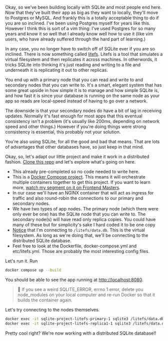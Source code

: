 Okay, so we've been building locally with SQLite and most people end here. Now that they've built their app as big as they want to locally, they'll move to Postgres or MySQL. And frankly this is a totally acceptable thing to do if you are so inclined. I've been using Postgres myself for years like this. However I think this is sort of a vim thing: I've used Postgres for so many years and know it so well that I already know well how to use it (like vim users, who have already suffered through the hard part of learning.)

In any case, you no longer have to switch off of SQLite ever if you are so inclined. There is now something called [litefs][litefs]. Litefs is a tool that simulates a virtual filesystem and then replicates it across machines. In otherwords, it tricks SQLite into thinking it's just reading and writing to a file and underneath it is replicating it out to other replicas.

You end up with a primary node that you can read and write to and secondary nodes that you can write to. It's a smart, elegant system that has some great upside in how simple it is to manage and how simple SQLite is, and how fast it is since your database is running on the same node as your app so reads are local-speed instead of having to go over a network.

The downside is that your secondary nodes do have a bit of lag in receiving updates. Normally it's fast enough for most apps that this eventual consistency isn't a problem (it's usually like 200ms, depending on network speed and other things.) However if you're doing things were strong consistency is essential, this probably not your solution.

You're also using SQLite, for all the good and bad that means. That are lots of advantages that other databases have, so just keep in that mind.

Okay, so, let's adapt our little project and make it work in a distributed fashion. [Clone this repo][repo] and let's explore what's going on here.

- This already pre-completed so no code needed to write here.
- This is a [Docker Compose project][compose]. This means it will orchestrate multiple containers together to get this project. If you want to learn more, [watch my segment on it on Frontend Masters][compose-video].
- In our case we'll have an NGINX container that will act as ingress for traffic and also round-robin the connections to our primary and secondary nodes.
- We have two types of app nodes. The primary node (which there were only ever be one) has the SQLite node that you can write to. The secondary node(s) will have read only replica copies. You could have many of these but for simplicity's sake I hard coded it to be one copy
- [Notice][db-connection] that I'm connecting to `/litefs/data.db`. This is the virtual filesystem. As long as we're doing that, we'll be connecting to the distributed SQLite database.
- Feel free to look at the Dockerfile, docker-compose.yml and etc/litefs.yml. Those are probably the most interesting config files.

Let's run it. Run

```bash
docker compose up --build
```

You should be able to see the app running at [http://localhost:8080](http://localhost:8080).

> 🚨 If you see a weird SQLITE_ERROR, errno 1 error, delete you node_modules on your local computer and re-run Docker so that it builds the container again.

Let's try connecting to the nodes themselves.

```bash
docker exec -it sqlite-project-litefs-primary-1 sqlite3 /litefs/data.db
docker exec -it sqlite-project-litefs-replica1-1 sqlite3 /litefs/data.db
```

Pretty cool right? We're now working with a distributed SQLite database!!

[litefs]: https://github.com/superfly/litefs
[repo]: https://github.com/btholt/sqlite-app-litefs
[db-connection]: https://github.com/btholt/sqlite-app-litefs/blob/main/invoice.js#L3
[compose]: https://docs.docker.com/compose/
[compose-video]: https://frontendmasters.com/courses/complete-intro-containers-v2/docker-compose/
